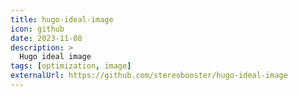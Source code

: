 ```yaml
---
title: hugo-ideal-image
icon: github
date: 2023-11-08
description: >
  Hugo ideal image
tags: [optimization, image]
externalUrl: https://github.com/stereobooster/hugo-ideal-image
---
```

